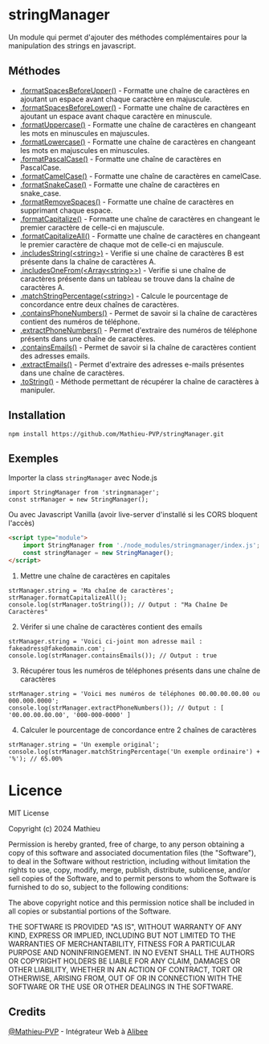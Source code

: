 # stringManager
Un module qui permet d'ajouter des méthodes complémentaires pour la manipulation des strings en javascript.

## Méthodes
- [<stringManager>.formatSpacesBeforeUpper()](https://github.com/Mathieu-PVP/stringManager/blob/main/lib/stringManager.js#L18) - Formatte une chaîne de caractères en ajoutant un espace avant chaque caractère en majuscule.
- [<stringManager>.formatSpacesBeforeLower()](https://github.com/Mathieu-PVP/stringManager/blob/main/lib/stringManager.js#L28) - Formatte une chaîne de caractères en ajoutant un espace avant chaque caractère en minuscule.
- [<stringManager>.formatUppercase()](https://github.com/Mathieu-PVP/stringManager/blob/main/lib/stringManager.js#L38) - Formatte une chaîne de caractères en changeant les mots en minuscules en majuscules.
- [<stringManager>.formatLowercase()](https://github.com/Mathieu-PVP/stringManager/blob/main/lib/stringManager.js#L48) - Formatte une chaîne de caractères en changeant les mots en majuscules en minuscules.
- [<stringManager>.formatPascalCase()](https://github.com/Mathieu-PVP/stringManager/blob/main/lib/stringManager.js#L58) - Formatte une chaîne de caractères en PascalCase.
- [<stringManager>.formatCamelCase()](https://github.com/Mathieu-PVP/stringManager/blob/main/lib/stringManager.js#L71) - Formatte une chaîne de caractères en camelCase.
- [<stringManager>.formatSnakeCase()](https://github.com/Mathieu-PVP/stringManager/blob/main/lib/stringManager.js#L84) - Formatte une chaîne de caractères en snake_case.
- [<stringManager>.formatRemoveSpaces()](https://github.com/Mathieu-PVP/stringManager/blob/main/lib/stringManager.js#L94) - Formatte une chaîne de caractères en supprimant chaque espace.
- [<stringManager>.formatCapitalize()](https://github.com/Mathieu-PVP/stringManager/blob/main/lib/stringManager.js#L104) - Formatte une chaîne de caractères en changeant le premier caractère de celle-ci en majuscule.
- [<stringManager>.formatCapitalizeAll()](https://github.com/Mathieu-PVP/stringManager/blob/main/lib/stringManager.js#L114) - Formatte une chaîne de caractères en changeant le premier caractère de chaque mot de celle-ci en majuscule.
- [<stringManager>.includesString(\<string\>)](https://github.com/Mathieu-PVP/stringManager/blob/main/lib/stringManager.js#L128) - Verifie si une chaîne de caractères B est présente dans la chaîne de caractères A.
- [<stringManager>.includesOneFrom(\<Array\<string\>\>)](https://github.com/Mathieu-PVP/stringManager/blob/main/lib/stringManager.js#L142) - Verifie si une chaîne de caractères présente dans un tableau se trouve dans la chaîne de caractères A.
- [<stringManager>.matchStringPercentage(\<string\>)](https://github.com/Mathieu-PVP/stringManager/blob/main/lib/stringManager.js#L155) - Calcule le pourcentage de concordance entre deux chaînes de caractères.
- [<stringManager>.containsPhoneNumbers()](https://github.com/Mathieu-PVP/stringManager/blob/main/lib/stringManager.js#L177) - Permet de savoir si la chaîne de caractères contient des numéros de téléphone.
- [<stringManager>.extractPhoneNumbers()](https://github.com/Mathieu-PVP/stringManager/blob/main/lib/stringManager.js#L187) - Permet d'extraire des numéros de téléphone présents dans une chaîne de caractères.
- [<stringManager>.containsEmails()](https://github.com/Mathieu-PVP/stringManager/blob/main/lib/stringManager.js#L197) - Permet de savoir si la chaîne de caractères contient des adresses emails.
- [<stringManager>.extractEmails()](https://github.com/Mathieu-PVP/stringManager/blob/main/lib/stringManager.js#L207) - Permet d'extraire des adresses e-mails présentes dans une chaîne de caractères.
- [<stringManager>.toString()](https://github.com/Mathieu-PVP/stringManager/blob/main/lib/stringManager.js#L226) - Méthode permettant de récupérer la chaîne de caractères à manipuler.

## Installation
```
npm install https://github.com/Mathieu-PVP/stringManager.git
```
## Exemples
Importer la class `stringManager` avec Node.js
```JS
import StringManager from 'stringmanager';
const strManager = new StringManager();
```
Ou avec Javascript Vanilla (avoir live-server d'installé si les CORS bloquent l'accès)
```HTML
<script type="module">
    import StringManager from './node_modules/stringmanager/index.js';
    const stringManager = new StringManager();
</script>
```
1) Mettre une chaîne de caractères en capitales
```JS
strManager.string = 'Ma chaîne de caractères';
strManager.formatCapitalizeAll();
console.log(strManager.toString()); // Output : "Ma Chaîne De Caractères"
```
2) Vérifer si une chaîne de caractères contient des emails
```JS
strManager.string = 'Voici ci-joint mon adresse mail : fakeadress@fakedomain.com';
console.log(strManager.containsEmails()); // Output : true
```
3) Récupérer tous les numéros de téléphones présents dans une chaîne de caractères
```JS
strManager.string = 'Voici mes numéros de téléphones 00.00.00.00.00 ou 000.000.0000';
console.log(strManager.extractPhoneNumbers()); // Output : [ '00.00.00.00.00', '000-000-0000' ]
```

4) Calculer le pourcentage de concordance entre 2 chaînes de caractères
```JS
strManager.string = 'Un exemple original';
console.log(strManager.matchStringPercentage('Un exemple ordinaire') + '%'); // 65.00%
```

# Licence
MIT License

Copyright (c) 2024 Mathieu

Permission is hereby granted, free of charge, to any person obtaining a copy
of this software and associated documentation files (the "Software"), to deal
in the Software without restriction, including without limitation the rights
to use, copy, modify, merge, publish, distribute, sublicense, and/or sell
copies of the Software, and to permit persons to whom the Software is
furnished to do so, subject to the following conditions:

The above copyright notice and this permission notice shall be included in all
copies or substantial portions of the Software.

THE SOFTWARE IS PROVIDED "AS IS", WITHOUT WARRANTY OF ANY KIND, EXPRESS OR
IMPLIED, INCLUDING BUT NOT LIMITED TO THE WARRANTIES OF MERCHANTABILITY,
FITNESS FOR A PARTICULAR PURPOSE AND NONINFRINGEMENT. IN NO EVENT SHALL THE
AUTHORS OR COPYRIGHT HOLDERS BE LIABLE FOR ANY CLAIM, DAMAGES OR OTHER
LIABILITY, WHETHER IN AN ACTION OF CONTRACT, TORT OR OTHERWISE, ARISING FROM,
OUT OF OR IN CONNECTION WITH THE SOFTWARE OR THE USE OR OTHER DEALINGS IN THE
SOFTWARE.

## Credits
[@Mathieu-PVP](https://github.com/Mathieu-PVP/) - Intégrateur Web à [Alibee](https://alibee.fr)
